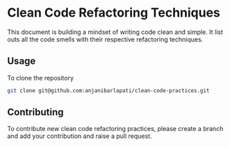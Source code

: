 # Clean Code Refactoring Techniques
This document is building a mindset of writing code clean and simple. It list outs all the code smells with their respective refactoring techniques.

## Usage
To clone the repository
```sh
git clone git@github.com:anjanibarlapati/clean-code-practices.git
```

## Contributing
To contribute new clean code refactoring practices, please create a branch and add your contribution and raise a pull request.
